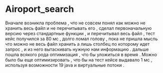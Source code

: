 # Airoport_search

Вначале возникла проблема , что не совсем понял как можно не хранить весь файл и не перечитывать его , сделал первоначальную версию 
через стандартные функции , и перечитывал весь файл , тест кейс получился за 80 мс , долго ломал голову , пока не пришла мысль 
что можно не весь файл хранить а лишь столбец по которому идет запрос , и из него вытаскивать нужную нам информацию . 
дальше пошла всякого рода оптимизация , что бы уложиться в время . Можно было бы еще оптимизировать , что бы на тест кейсе выдавало 1 мс , используя
возможности 19 java и виртуальные потоки .
